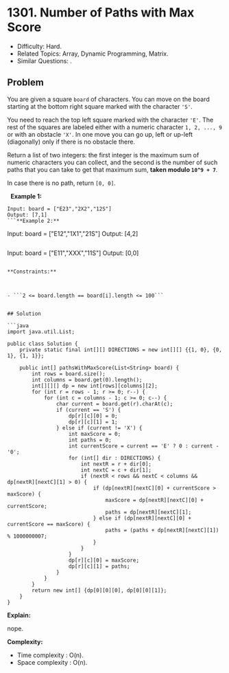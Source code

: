 # 1301. Number of Paths with Max Score

- Difficulty: Hard.
- Related Topics: Array, Dynamic Programming, Matrix.
- Similar Questions: .

## Problem

You are given a square ```board``` of characters. You can move on the board starting at the bottom right square marked with the character ```'S'```.

You need to reach the top left square marked with the character ```'E'```. The rest of the squares are labeled either with a numeric character ```1, 2, ..., 9``` or with an obstacle ```'X'```. In one move you can go up, left or up-left (diagonally) only if there is no obstacle there.

Return a list of two integers: the first integer is the maximum sum of numeric characters you can collect, and the second is the number of such paths that you can take to get that maximum sum, **taken modulo ```10^9 + 7```**.

In case there is no path, return ```[0, 0]```.

 
**Example 1:**
```
Input: board = ["E23","2X2","12S"]
Output: [7,1]
```**Example 2:**
```
Input: board = ["E12","1X1","21S"]
Output: [4,2]
```**Example 3:**
```
Input: board = ["E11","XXX","11S"]
Output: [0,0]
```
 
**Constraints:**


	
- ```2 <= board.length == board[i].length <= 100```


## Solution

```java
import java.util.List;

public class Solution {
    private static final int[][] DIRECTIONS = new int[][] {{1, 0}, {0, 1}, {1, 1}};

    public int[] pathsWithMaxScore(List<String> board) {
        int rows = board.size();
        int columns = board.get(0).length();
        int[][][] dp = new int[rows][columns][2];
        for (int r = rows - 1; r >= 0; r--) {
            for (int c = columns - 1; c >= 0; c--) {
                char current = board.get(r).charAt(c);
                if (current == 'S') {
                    dp[r][c][0] = 0;
                    dp[r][c][1] = 1;
                } else if (current != 'X') {
                    int maxScore = 0;
                    int paths = 0;
                    int currentScore = current == 'E' ? 0 : current - '0';
                    for (int[] dir : DIRECTIONS) {
                        int nextR = r + dir[0];
                        int nextC = c + dir[1];
                        if (nextR < rows && nextC < columns && dp[nextR][nextC][1] > 0) {
                            if (dp[nextR][nextC][0] + currentScore > maxScore) {
                                maxScore = dp[nextR][nextC][0] + currentScore;
                                paths = dp[nextR][nextC][1];
                            } else if (dp[nextR][nextC][0] + currentScore == maxScore) {
                                paths = (paths + dp[nextR][nextC][1]) % 1000000007;
                            }
                        }
                    }
                    dp[r][c][0] = maxScore;
                    dp[r][c][1] = paths;
                }
            }
        }
        return new int[] {dp[0][0][0], dp[0][0][1]};
    }
}
```

**Explain:**

nope.

**Complexity:**

* Time complexity : O(n).
* Space complexity : O(n).

